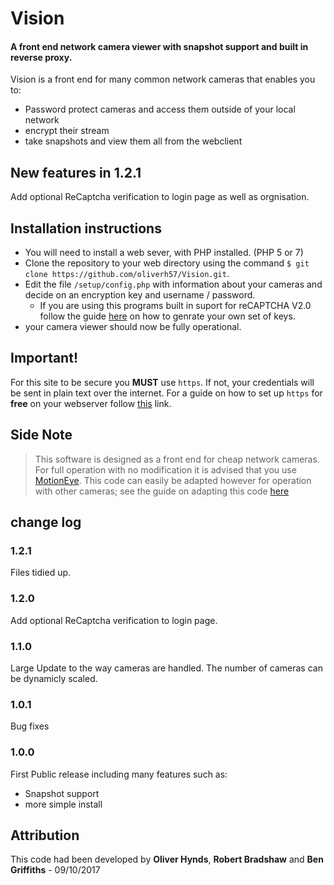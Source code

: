 # Vision
#### A front end network camera viewer with snapshot support and built in reverse proxy.

Vision is a front end for many common network cameras that enables you to: 
  - Password protect cameras and access them outside of your local network
  - encrypt their stream
  - take snapshots and view them all from the webclient

## New features in 1.2.1
Add optional ReCaptcha verification to login page as well as orgnisation.
 
## Installation instructions

* You will need to install a web sever, with PHP installed. (PHP 5 or 7)
* Clone the repository to your web directory using the command ``$ git clone https://github.com/oliverh57/Vision.git``.
* Edit the file `/setup/config.php` with information about your cameras and decide on an encryption key and username / password.
  * If you are using this programs built in suport for reCAPTCHA V2.0 follow the guide [here](https://www.google.com/recaptcha/intro/android.html) on how to genrate your own set of keys.
* your camera viewer should now be fully operational.

## Important!
For this site to be secure you **MUST** use `https`. If not, your credentials will be sent in plain text over the internet. For a guide on how to set up `https` for **free** on your webserver follow [this](https://certbot.eff.org/) link. 


## Side Note
> This software is designed as a front end for cheap network cameras. For full operation with no modification it is advised that you use [MotionEye](https://github.com/ccrisan/motioneye). This code can easily be adapted however for operation with other cameras; see the guide on adapting this code [here](#)


## change log

### 1.2.1
Files tidied up.

### 1.2.0
Add optional ReCaptcha verification to login page.

### 1.1.0
Large Update to the way cameras are handled. The number of cameras can be dynamicly scaled.

### 1.0.1
Bug fixes

### 1.0.0
First Public release including many features such as:
  - Snapshot support
  - more simple install

## Attribution
This code had been developed by **Oliver Hynds**, **Robert Bradshaw** and **Ben Griffiths** - 09/10/2017

